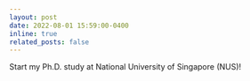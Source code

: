 ```yaml
---
layout: post
date: 2022-08-01 15:59:00-0400
inline: true
related_posts: false
---
```


Start my Ph.D. study at National University of Singapore (NUS)!









